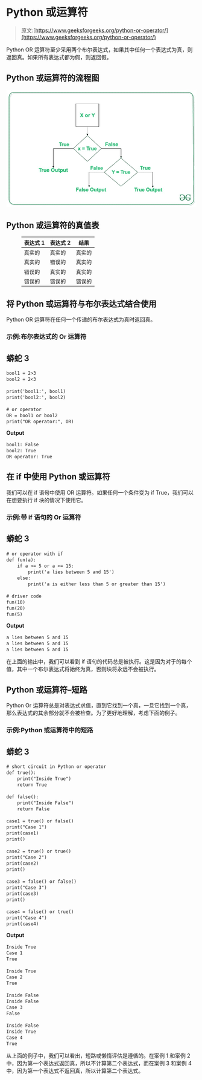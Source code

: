 # Python 或运算符

> 原文:[https://www.geeksforgeeks.org/python-or-operator/](https://www.geeksforgeeks.org/python-or-operator/)

Python OR 运算符至少采用两个布尔表达式，如果其中任何一个表达式为真，则返回真。如果所有表达式都为假，则返回假。

## Python 或运算符的流程图

![Python-logical-or-operator](img/e8e3f307474ec78bbacbe0634d4d1da8.png)

## Python 或运算符的真值表

<figure class="table">

| 表达式 1 | 表达式 2 | 结果 |
| --- | --- | --- |
| 真实的 | 真实的 | 真实的 |
| 真实的 | 错误的 | 真实的 |
| 错误的 | 真实的 | 真实的 |
| 错误的 | 错误的 | 错误的 |

</figure>

## 将 Python 或运算符与布尔表达式结合使用

Python OR 运算符在任何一个传递的布尔表达式为真时返回真。

### **示例:布尔表达式的 Or 运算符**

## 蟒蛇 3

```
bool1 = 2>3
bool2 = 2<3

print('bool1:', bool1)
print('bool2:', bool2)

# or operator
OR = bool1 or bool2
print("OR operator:", OR)
```

**Output**

```
bool1: False
bool2: True
OR operator: True
```

## 在 if 中使用 Python 或运算符

我们可以在 if 语句中使用 OR 运算符。如果任何一个条件变为 if True，我们可以在想要执行 if 块的情况下使用它。

### 示例:带 if 语句的 Or 运算符

## 蟒蛇 3

```
# or operator with if
def fun(a):
    if a >= 5 or a <= 15:
        print('a lies between 5 and 15')
    else:
        print('a is either less than 5 or greater than 15')

# driver code
fun(10)
fun(20)
fun(5)
```

**Output**

```
a lies between 5 and 15
a lies between 5 and 15
a lies between 5 and 15
```

在上面的输出中，我们可以看到 if 语句的代码总是被执行。这是因为对于的每个值，其中一个布尔表达式将始终为真，否则块将永远不会被执行。

## Python 或运算符–短路

Python Or 运算符总是对表达式求值，直到它找到一个真，一旦它找到一个真，那么表达式的其余部分就不会被检查。为了更好地理解，考虑下面的例子。

### **示例:Python 或运算符中的短路**

## 蟒蛇 3

```
# short circuit in Python or operator
def true():
    print("Inside True")
    return True

def false():
    print("Inside False")
    return False

case1 = true() or false()
print("Case 1")
print(case1)
print()

case2 = true() or true()
print("Case 2")
print(case2)
print()

case3 = false() or false()
print("Case 3")
print(case3)
print()

case4 = false() or true()
print("Case 4")
print(case4)
```

**Output**

```
Inside True
Case 1
True

Inside True
Case 2
True

Inside False
Inside False
Case 3
False

Inside False
Inside True
Case 4
True
```

从上面的例子中，我们可以看出，短路或懒惰评估是遵循的。在案例 1 和案例 2 中，因为第一个表达式返回真，所以不计算第二个表达式，而在案例 3 和案例 4 中，因为第一个表达式不返回真，所以计算第二个表达式。